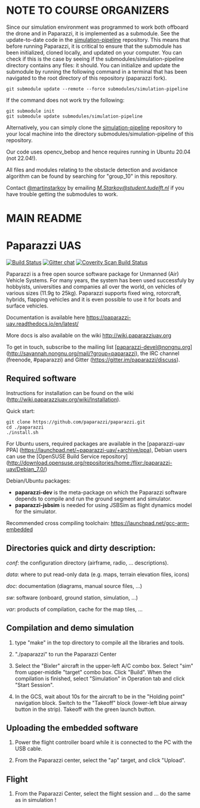 # NOTE TO COURSE ORGANIZERS

Since our simulation environment was programmed to work both offboard the drone and in Paparazzi, it is implemented as a submodule. See the update-to-date code in the [simulation-pipeline](https://github.com/MAV-Lab23/simulation-pipeline) repository.
This means that before running Paparazzi, it is critical to ensure that the submodule has been initialized, cloned locally, and updated on your computer. You can check if this is the case by seeing if the submodules/simulation-pipeline directory contains any files: it should. You can initialize and update the submodule by running the following command in a terminal that has been navigated to the root directory of this repository (paparazzi fork).
```
git submodule update --remote --force submodules/simulation-pipeline
```
If the command does not work try the following:
```
git submodule init
git submodule update submodules/simulation-pipeline
```
Alternatively, you can simply clone the [simulation-pipeline](https://github.com/MAV-Lab23/simulation-pipeline) repository to your local machine into the directory submodules/simulation-pipeline of this repository.

Our code uses opencv_bebop and hence requires running in Ubuntu 20.04 (not 22.04!).

All files and modules relating to the obstacle detection and avoidance algorithm can be found by searching for "group_10" in this repository.

Contact [@martinstarkov](https://github.com/martinstarkov/) by emailing *M.Starkov@student.tudelft.nl* if you have trouble getting the submodules to work.

# MAIN README

Paparazzi UAS
=============
[![Build Status](https://paparazziuav.semaphoreci.com/badges/paparazzi/branches/master.svg?style=shields&key=d3a59143-a357-434e-89b8-057f15ed8dd2)](https://paparazziuav.semaphoreci.com/projects/paparazzi) [![Gitter chat](https://badges.gitter.im/paparazzi/discuss.svg)](https://gitter.im/paparazzi/discuss)
<a href="https://scan.coverity.com/projects/paparazzi-paparazzi">
  <img alt="Coverity Scan Build Status"
       src="https://scan.coverity.com/projects/4928/badge.svg"/>
</a>

Paparazzi is a free open source software package for Unmanned (Air) Vehicle Systems.
For many years, the system has been used successfuly by hobbyists, universities and companies all over the world, on vehicles of various sizes (11.9g to 25kg).
Paparazzi supports fixed wing, rotorcraft, hybrids, flapping vehicles and it is even possible to use it for boats and surface vehicles.

Documentation is available here https://paparazzi-uav.readthedocs.io/en/latest/

More docs is also available on the wiki http://wiki.paparazziuav.org

To get in touch, subscribe to the mailing list [paparazzi-devel@nongnu.org] (http://savannah.nongnu.org/mail/?group=paparazzi), the IRC channel (freenode, #paparazzi) and Gitter (https://gitter.im/paparazzi/discuss).

Required software
-----------------

Instructions for installation can be found on the wiki (http://wiki.paparazziuav.org/wiki/Installation).

Quick start:

```
git clone https://github.com/paparazzi/paparazzi.git
cd ./paparazzi
./install.sh
```



For Ubuntu users, required packages are available in the [paparazzi-uav PPA] (https://launchpad.net/~paparazzi-uav/+archive/ppa),
Debian users can use the [OpenSUSE Build Service repository] (http://download.opensuse.org/repositories/home:/flixr:/paparazzi-uav/Debian_7.0/)

Debian/Ubuntu packages:
- **paparazzi-dev** is the meta-package on which the Paparazzi software depends to compile and run the ground segment and simulator.
- **paparazzi-jsbsim** is needed for using JSBSim as flight dynamics model for the simulator.

Recommended cross compiling toolchain: https://launchpad.net/gcc-arm-embedded


Directories quick and dirty description:
----------------------------------------

_conf_: the configuration directory (airframe, radio, ... descriptions).

_data_: where to put read-only data (e.g. maps, terrain elevation files, icons)

_doc_: documentation (diagrams, manual source files, ...)

_sw_: software (onboard, ground station, simulation, ...)

_var_: products of compilation, cache for the map tiles, ...


Compilation and demo simulation
-------------------------------

1. type "make" in the top directory to compile all the libraries and tools.

2. "./paparazzi" to run the Paparazzi Center

3. Select the "Bixler" aircraft in the upper-left A/C combo box.
  Select "sim" from upper-middle "target" combo box. Click "Build".
  When the compilation is finished, select "Simulation" in Operation tab and click "Start Session".

4. In the GCS, wait about 10s for the aircraft to be in the "Holding point" navigation block.
  Switch to the "Takeoff" block (lower-left blue airway button in the strip).
  Takeoff with the green launch button.

Uploading the embedded software
----------------------------------

1. Power the flight controller board while it is connected to the PC with the USB cable.

2. From the Paparazzi center, select the "ap" target, and click "Upload".


Flight
------

1.  From the Paparazzi Center, select the flight session and ... do the same as in simulation !
